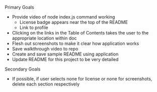 Primary Goals

- Provide video of node index.js command working
  <!-- - Generated README includes name of project and following sections: -->
    <!-- - Description -->
    <!-- - Table of Contents -->
    <!-- - Installation -->
    <!-- - Usage -->
    <!-- - License -->
    <!-- - Contributing -->
    <!-- - Tests -->
    <!-- - Questions -->
  <!-- - Entering name of project displays it as the title of the README -->
  <!-- - Information inputted for Description, Installation, Usage, Contributing and Testing sections appends properly within README doc -->
  <!-- - Allow for the choice of several licenses -->
  - License badge appears near the top of the README
    <!-- - Able to add github username -->
      <!-- - Username is appended to document -->
  - Link to profile
    <!-- - Able to add email -->
      <!-- - email is added to Questions section along with instructions on how to reach me -->
- Clicking on the links in the Table of Contents takes the user to the appropriate location within doc
- Flesh out screenshots to make it clear how application works
- Save walkthrough video to repo
- Create and save sample README using application
- Update README for this project to be very detailed

Secondary Goals

- If possible, if user selects none for license or none for screenshots, delete each section respectively
